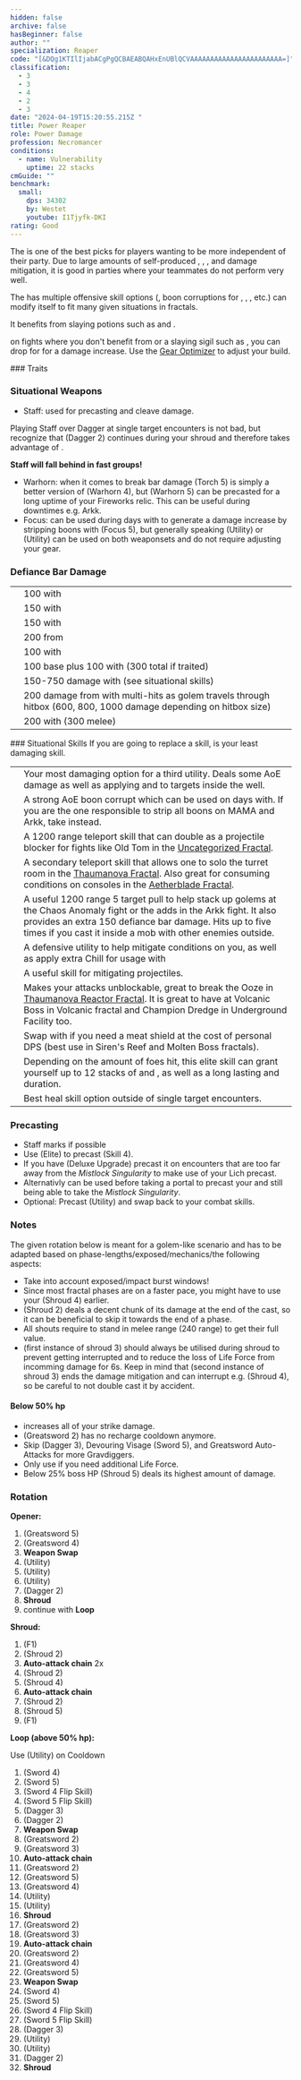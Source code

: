 ```yaml
---
hidden: false
archive: false
hasBeginner: false
author: ""
specialization: Reaper
code: "[&DQg1KTIlIjabACgPgQCBAEABQAHxEnUBlQCVAAAAAAAAAAAAAAAAAAAAAAA=]"
classification:
  - 3
  - 3
  - 4
  - 2
  - 3
date: "2024-04-19T15:20:55.215Z "
title: Power Reaper
role: Power Damage
profession: Necromancer
conditions:
  - name: Vulnerability
    uptime: 22 stacks
cmGuide: ""
benchmark:
  small:
    dps: 34302
    by: Westet
    youtube: I1Tjyfk-DKI
rating: Good
---
```

The <Specialization name="Reaper" text="Power Reaper"/> is one of the best picks for players wanting to be more independent of their party. Due to large amounts of self-produced <Condition name="Vulnerability"/>, <Boon name="Quickness"/>, <Boon name="Might"/>, <Boon name="Stability"/> and damage mitigation, it is good in parties where your teammates do not perform very well.

The <Specialization name="Reaper" text="Power Reaper" /> has multiple offensive skill
options (<Control name="Pull" />, boon corruptions for <Instability name="No Pain, No Gain" />
, <Condition name="Blinded" />, <Condition name="Immobile" />, etc.) <Specialization
  name="Reaper" 
  text="Power Reaper"
/> can modify itself to fit many given situations in fractals.

It benefits from slaying potions such as <Item id="50082"/> and <Item name="Impact" type="Sigil"/>.
 
<Divider text="Equipment" />   

<CharacterWithAr>
<Character title="Power Reaper" gear='{"attributes":{"profession":"Necromancer","specialization":"Reaper","data":{"Health":24432,"Armor":2240,"Power":3622,"Precision":2155,"Toughness":1225,"Vitality":1522,"Ferocity":1331,"Condition Damage":500,"Expertise":0,"Concentration":225,"Healing Power":0,"Agony Resistance":150,"Condition Duration":0,"Condition Duration Uncapped":0,"Boon Duration":0.15,"Critical Chance":1,"Critical Damage":2.3873333333333333,"Power Coefficient":4403,"Power2 Coefficient":0,"Burning Coefficient":0,"Bleeding Coefficient":0.74,"Poison Coefficient":1.12,"Torment Coefficient":0,"Confusion Coefficient":0,"Flat DPS":0,"Siphon Base Coefficient":139.75,"Alternative Ferocity":300,"Effective Power":24721.34722131527,"NonCrit Effective Power":10355.213859808127,"Power DPS":41913.011865787885,"Power2 DPS":0,"Siphon DPS":153.72500000000002,"Bleeding Damage Tick":81.25,"Bleeding Stacks":0.74,"Bleeding DPS":60.125,"Burning Damage Tick":325.78125,"Burning Stacks":0,"Burning DPS":0,"Confusion Damage Tick":87.946875,"Confusion Stacks":0,"Confusion DPS":0,"Poison Damage Tick":99.21875,"Poison Stacks":1.12,"Poison DPS":111.12500000000001,"Torment Damage Tick":120,"Torment Stacks":0,"Torment DPS":0,"Damage":42237.98686578788,"Effective Health":108910805.97014926,"Survivability":55368.991342221285,"Effective Healing":390,"Healing":390}},"armor":{"weight":"Light","helmAffix":"Berserker","helmRuneId":74978,"helmRune":"Dragonhunter","helmRuneCount":6,"helmInfusionId":37131,"shouldersAffix":"Berserker","shouldersRuneId":74978,"shouldersRune":"Dragonhunter","shouldersRuneCount":6,"shouldersInfusionId":37131,"coatAffix":"Assassin","coatRuneId":74978,"coatRune":"Dragonhunter","coatRuneCount":6,"coatInfusionId":37131,"glovesAffix":"Berserker","glovesRuneId":74978,"glovesRune":"Dragonhunter","glovesRuneCount":6,"glovesInfusionId":37131,"leggingsAffix":"Berserker","leggingsRuneId":74978,"leggingsRune":"Dragonhunter","leggingsRuneCount":6,"leggingsInfusionId":37131,"bootsAffix":"Berserker","bootsRuneId":74978,"bootsRune":"Dragonhunter","bootsRuneCount":6,"bootsInfusionId":37131},"weapon":{"weapon1MainId":30689,"weapon1MainType":"Greatsword","weapon1MainSigil1Id":24615,"weapon1MainAffix":"Berserker","weapon1MainInfusion1Id":37131,"weapon1MainInfusion2Id":37131,"weapon1MainSigil2Id":24868,"weapon2MainId":30687,"weapon2MainType":"Dagger","weapon2MainSigil1Id":24615,"weapon2MainAffix":"Berserker","weapon2MainInfusion1Id":37131,"weapon2OffId":30699,"weapon2OffType":"Sword","weapon2OffSigilId":24868,"weapon2OffAffix":"Berserker","weapon2OffInfusionId":37131},"backAndTrinket":{"backItemAffix":"Berserker","backItemInfusion1Id":37131,"backItemInfusion2Id":37131,"amuletAffix":"Berserker","ring1Affix":"Assassin","ring1Infusion1Id":37131,"ring1Infusion2Id":37131,"ring1Infusion3Id":37131,"ring2Affix":"Assassin","ring2Infusion1Id":37131,"ring2Infusion2Id":37131,"ring2Infusion3Id":37131,"accessory1Affix":"Assassin","accessory1InfusionId":37131,"accessory2Affix":"Assassin","accessory2InfusionId":37131},"consumables":{"foodId":91805,"utilityId":77569,"relicId":100947},"skills":{"healId":30488,"utility1Id":29414,"utility2Id":10546,"utility3Id":10607,"eliteId":10646},"assumedBuffs":{"value":[{"id":"might","type":"Boon"},{"id":"fury","type":"Boon"},{"id":"protection","type":"Boon"},{"id":"vulnerability","type":"Condition"},{"id":"reinforced-armor","type":"Text"},{"id":"jade-bot","gw2id":96613,"type":"Item"},{"id":"omnipotion","gw2id":79722,"type":"Item"}]},"traits":{"selection":[[914,829,853],[875,894,893],[2020,1969,2021]],"lines":[53,50,34]}}'>

on fights where you don't benefit from <Effect name="Exposed"/> or  a slaying sigil such as <Item id="24658"/>, you can drop <Item id="24868"/> for <Item id="24618"/> for a damage increase. Use the [Gear Optimizer](https://optimizer.discretize.eu/?m=fractals) to adjust your build.

</Character>
</CharacterWithAr>

<Divider text="Build" />  

<Grid>
<GridItem sm="7">
### Traits

<Traits traits1Id="53" traits1="Spite" traits1SelectedIds="914,829,853" traits2Id="50" traits2="Soul Reaping" traits2SelectedIds="875,894,893" traits3Id="34" traits3="Reaper" traits3SelectedIds="2020,1969,2021"/>

### Situational Weapons

- Staff: used for precasting and cleave damage. 
<Warning>
Playing Staff over Dagger at single target encounters is not bad, but recognize that <Skill name="Life Siphon" /> (Dagger 2) continues during your shroud and therefore takes advantage of <Trait name="Death Perception"/>. 

**Staff will fall behind in fast groups!**
</Warning>
- Warhorn: when it comes to break bar damage <Skill name="Oppressive Collapse" /> (Torch 5) is simply a better version of <Skill name="Wail of Doom" /> (Warhorn 4), but <Skill name="Locust Swarm" /> (Warhorn 5) can be precasted for a long uptime of your Fireworks relic.
This can be useful during downtimes e.g. Arkk.
- Focus: can be used during days with <Instability name="No Pain, No Gain" /> to generate a damage increase by stripping boons with  <Skill name="Spinal Shivers" /> (Focus 5), but generally speaking <Skill name="Well of Corruption" /> (Utility) or <Skill name="Corrupt Boon" /> (Utility) can be used on both weaponsets and do not require adjusting your gear.

### Defiance Bar Damage

|                                                                        |                                                                            |
| ---------------------------------------------------------------------- | -------------------------------------------------------------------------- |
| <Skill name="Terrify"/>                         | 100 with <Condition name="Fear"/>                                          |
| <Skill name="Executioners Scythe"/>             | 150 with <Control name="Stun"/> 
| <Skill name="Grasping Darkness"/>               | 150 with <Control name="Pull"/>
| <Skill name="Oppressive Collapse"/>               | 200 from <Effect name="knockdown"/>
| <Skill name="Reaper's Mark"/>                   | 100 with <Condition name="Fear"/>
| <Skill name="Wail of Doom"/>                    | 100 base plus 100 with <Condition name="Fear"/> (300 total if traited)   |
| <Skill name="Spectral Grasp"/>                    | 150-750 damage with <Control name="Pull"/> (see situational skills)   |
| <Skill name="Charge" profession="necromancer"/> | 200 damage from <Effect name="knockdown"/> with multi-hits as golem travels through hitbox (600, 800, 1000 damage depending on hitbox size)  |
| <Skill name="Chilled to the Bone!"/>             | 200 with <Control name="Stun"/> (300 melee)


</GridItem>

<GridItem sm="5">
### Situational Skills

<Warning>
  If you are going to replace a skill, <Skill name="Well of Darkness" /> is your
  least damaging skill.
</Warning>

|                                                               |                                                                                                                                                                                                                                                      |
|---------------------------------------------------------------|------------------------------------------------------------------------------------------------------------------------------------------------------------------------------------------------------------------------------------------------------|
| <Skill name="Well of Darkness" size="big" disableText/>       | Your most damaging option for a third utility. Deals some AoE damage as well as applying <Condition name="Blinded" text="Blind"/> and <Condition name="Chilled" text="Chill"/> to targets inside the well.                                           |
| <Skill name="Well of Corruption" size="big" disableText/>     | A strong AoE boon corrupt which can be used on days with<Instability name="No Pain, No Gain" />. If you are the one responsible to strip all boons on MAMA and Arkk, take <Skill name="Corrupt Boon"/> instead.                                                                                                                                                     |
| <Skill name="Summon flesh Wurm" size="big" disableText/>      | A 1200 range teleport skill that can double as a projectile blocker for fights like Old Tom in the [Uncategorized Fractal](/fractals/uncategorized).                                                                                                 |
| <Skill name="Spectral Walk " size="big" disableText/>         | A secondary teleport skill that allows one to solo the turret room in the [Thaumanova Fractal](/fractals/thaumanova-reactor). Also great for consuming conditions on consoles in the [Aetherblade Fractal](/fractals/aetherblade).                   |
| <Skill name="Spectral Grasp" size="big" disableText/>         | A useful 1200 range 5 target pull to help stack up golems at the Chaos Anomaly fight or the adds in the Arkk fight. It also provides an extra 150 defiance bar damage. Hits up to five times if you cast it inside a mob with other enemies outside. |
| <Skill name="Suffer" size="big" disableText/>                 | A defensive utility to help mitigate conditions on you, as well as apply extra Chill for usage with <Trait name="Cold Shoulder"/>                                                                                                                    |
| <Skill name="Corrosive Poison Cloud" size="big" disableText/> | A useful skill for mitigating projectiles.                                                                                                                                                                                                           |
| <Skill name="Nothing Can Save You" size="big" disableText/>   | Makes your attacks unblockable, great to break the Ooze in [Thaumanova Reactor Fractal](/fractals/thaumanova-reactor). It is great to have at Volcanic Boss in Volcanic fractal and Champion Dredge in Underground Facility too.                     |
| <Skill name="Rise!" size="big" disableText/>                  | Swap with <Skill name="Well of Darkness"/> if you need a meat shield at the cost of personal DPS (best use in Siren's Reef and Molten Boss fractals).                                                                                                |
| <Skill name="Chilled to the Bone!" size="big" disableText/>   | Depending on the amount of foes hit, this elite skill can grant yourself up to 12 stacks of <Boon name="Stability"/> and <Boon name="Might"/>, as well as a long lasting <Boon name="Quickness"/> and <Boon name="Fury"/> duration.                  |
| <Skill name="Your Soul is mine!" size="big" disableText/>   | Best heal skill option outside of single target encounters.                  |

</GridItem>
</Grid>

<Divider text="Skill Usage" />

### Precasting

- Staff marks if possible
- Use <Skill name="Lich Form"/> (Elite) to precast <Skill id="10636"/> (Skill 4).
- If you have <Skill name="Mistfire Wolf" /> (Deluxe Upgrade) precast it on encounters that are too far away from the _Mistlock Singularity_ to make use of your Lich precast.
- Alternativly <Skill name="Spectral Walk"/> can be used before taking a portal to precast your <Skill id="10636"/> and still being able to take the _Mistlock Singularity_.
- Optional: Precast <Skill name="Rise" /> (Utility) and swap back to your combat skills.

### Notes

The given rotation below is meant for a golem-like scenario and has to be adapted based on phase-lengths/exposed/mechanics/the following aspects: 

- Take into account exposed/impact burst windows! 
- Since most fractal phases are on a faster pace, you might have to use your <Skill name="Soul Spiral" /> (Shroud 4) earlier. 
- <Skill name="Deaths Charge" /> (Shroud 2) deals a decent chunk of its damage at the end of the cast, so it can be beneficial to skip it towards the end of a phase.
- All shouts require to stand in melee range (240 range) to get their full value.
- <Skill name="Infusing Terror" /> (first instance of shroud 3) should always be utilised during shroud to prevent getting interrupted and to reduce the loss of Life Force from incomming damage for 6s. 
Keep in mind that <Skill name="Terrify" /> (second instance of shroud 3) ends the damage mitigation and can interrupt e.g. <Skill name="Soul Spiral" /> (Shroud 4), so be careful to not double cast it by accident.

#### Below 50% hp

- <Trait name="Close to Death"/> increases all of your strike damage.
- <Skill name="Gravedigger"/> (Greatsword 2) has no recharge cooldown anymore.
- Skip <Skill name="Dark Pact"/> (Dagger 3), Devouring Visage (Sword 5), and Greatsword Auto-Attacks for more Gravdiggers.
- Only use <Skill name="Death Spiral"/> if you need additional Life Force.
- Below 25% boss HP <Skill name="Executioner's Scythe" /> (Shroud 5) deals its highest amount of damage.


### Rotation 
<Grid>
<GridItem sm="7">

**Opener:**

1. <Skill name="Grasping Darkness" /> (Greatsword 5)
2. <Skill name="Nightfall" /> (Greatsword 4)
3. **Weapon Swap** 
4. <Skill name="You are all Weaklings!" /> (Utility) 
5. <Skill name="Well of Darkness" /> (Utility)
6. <Skill name="Well of Suffering" /> (Utility)
8. <Skill name="Life Siphon" /> (Dagger 2)
9. **Shroud**
10. continue with **Loop**


**Shroud:** 

1. <Skill name="Reapers Shroud" /> (F1)
2. <Skill name="Deaths Charge" /> (Shroud 2)
3. **Auto-attack chain** 2x
4. <Skill name="Deaths Charge" /> (Shroud 2)
5. <Skill name="Soul Spiral" /> (Shroud 4)
6. **Auto-attack chain** 
7. <Skill name="Deaths Charge" /> (Shroud 2)
8. <Skill name="Executioner's Scythe" /> (Shroud 5)
9. <Skill name="Exit Reapers Shroud" /> (F1)

</GridItem>
<GridItem sm="5">

**Loop (above 50% hp):**

Use <Skill name="You are all Weaklings!" /> (Utility) on Cooldown

1. <Skill name="Hungering Maelstrom"/> (Sword 4)
2. <Skill name="Devouring Visage"/> (Sword 5)
3. <Skill name="Gormandize"/> (Sword 4 Flip Skill)
4. <Skill name="Consume"/> (Sword 5 Flip Skill)
5. <Skill name="Dark Pact" /> (Dagger 3)
6. <Skill name="Life Siphon" /> (Dagger 2)
7. **Weapon Swap** 
8. <Skill name="Gravedigger" /> (Greatsword 2)
9. <Skill name="Death Spiral" /> (Greatsword 3)
10. **Auto-attack chain** 
11. <Skill name="Gravedigger" /> (Greatsword 2)
12. <Skill name="Grasping Darkness" /> (Greatsword 5)
13. <Skill name="Nightfall" /> (Greatsword 4)
14. <Skill name="Well of Darkness" /> (Utility)
15. <Skill name="Well of Suffering" /> (Utility)
16. **Shroud**
17. <Skill name="Gravedigger" /> (Greatsword 2)
18. <Skill name="Death Spiral" /> (Greatsword 3)
19. **Auto-attack chain** 
20. <Skill name="Gravedigger" /> (Greatsword 2)
21. <Skill name="Nightfall" /> (Greatsword 4)
22. <Skill name="Grasping Darkness" /> (Greatsword 5)
23. **Weapon Swap**
24. <Skill name="Hungering Maelstrom"/> (Sword 4)
25. <Skill name="Devouring Visage"/> (Sword 5)
26. <Skill name="Gormandize"/> (Sword 4 Flip Skill)
27. <Skill name="Consume"/> (Sword 5 Flip Skill)
28. <Skill name="Dark Pact" /> (Dagger 3)
29. <Skill name="Well of Darkness" /> (Utility)
30. <Skill name="Well of Suffering" /> (Utility)
31. <Skill name="Life Siphon" /> (Dagger 2)
32. **Shroud**

</GridItem>
</Grid>
